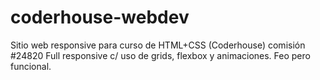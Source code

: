 # coderhouse-webdev
Sitio web responsive para curso de HTML+CSS (Coderhouse) comisión #24820
Full responsive c/ uso de grids, flexbox y animaciones. Feo pero funcional.
